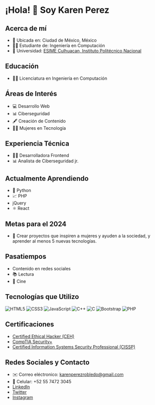 # ¡Hola! 👋 Soy Karen Perez

## Acerca de mí
- 📍 Ubicada en: Ciudad de México, México
- 👩‍💼 Estudiante de: Ingeniería en Computación
- 💼 Universidad: [ESIME Culhuacan, Instituto Politécnico Nacional](https://www.ipn.mx/)

## Educación
- 👩‍🎓 Licenciatura en Ingeniería en Computación

## Áreas de Interés
- 💻 Desarrollo Web
- 📊 Ciberseguridad
- 🖋️ Creación de Contenido
- 👩‍💻 Mujeres en Tecnología

## Experiencia Técnica
- 👩‍💻 Desarrolladora Frontend
- 📊 Analista de Ciberseguridad jr.

## Actualmente Aprendiendo
- 🚀 Python
- 📈 PHP
- jQuery
- ⚛️ React

## Metas para el 2024
- 🎯 Crear proyectos que inspiren a mujeres y ayuden a la sociedad, y aprender al menos 5 nuevas tecnologías.

## Pasatiempos
- Contenido en redes sociales
- 📚 Lectura
- 🎥 Cine

## Tecnologías que Utilizo
![HTML5](https://img.shields.io/badge/-HTML5-E34F26?style=flat&logo=html5&logoColor=white)
![CSS3](https://img.shields.io/badge/-CSS3-1572B6?style=flat&logo=css3&logoColor=white)
![JavaScript](https://img.shields.io/badge/-JavaScript-F7DF1E?style=flat&logo=javascript&logoColor=black)
![C++](https://img.shields.io/badge/-C++-00599C?style=flat&logo=c%2B%2B&logoColor=white)
![C](https://img.shields.io/badge/-C-A8B9CC?style=flat&logo=c&logoColor=black)
![Bootstrap](https://img.shields.io/badge/-Bootstrap-563D7C?style=flat&logo=bootstrap&logoColor=white)
![PHP](https://img.shields.io/badge/-PHP-777BB4?style=flat&logo=php&logoColor=white)

## Certificaciones
- [Certified Ethical Hacker (CEH)](https://www.credly.com/badges/5d8ab9e2-dc5d-479e-b9aa-111917400eec/public_url)
- [CompTIA Security+](https://www.credly.com/badges/eb572498-f4fd-4954-a4f9-d77cdda5ea5f/public_url)
- [Certified Information Systems Security Professional (CISSP)](https://www.credly.com/badges/5f878807-fef3-456e-ba82-82284da29a7f/public_url)

## Redes Sociales y Contacto
- ✉️ Correo eléctronico: [karenperezrobledo@gmail.com](mailto:karenperezrobledo@gmail.com)
- 📱 Celular: +52 55 7472 3045
- [LinkedIn](https://www.linkedin.com/in/tuperfil)
- [Twitter](https://twitter.com/tucuenta)
- [Instagram](https://www.instagram.com/tucuenta)

